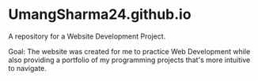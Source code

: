 # UmangSharma24.github.io
A repository for a Website Development Project. 

Goal: The website was created for me to practice Web Development while also providing a portfolio of my programming projects that's more intuitive to navigate.
